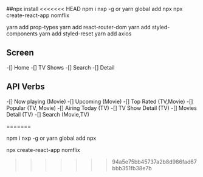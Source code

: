 ##npx install
<<<<<<< HEAD
npm i nxp -g or yarn global add npx
npx create-react-app nomflix

yarn add prop-types
yarn add react-router-dom
yarn add styled-components
yarn add styled-reset
yarn add axios

## Screen
-[] Home
-[] TV Shows
-[] Search
-[] Detail

## API Verbs

-[] Now playing (Movie)
-[] Upcoming (Movie)
-[] Top Rated (TV,Movie)
-[] Popular (TV, Movie)
-[] Airing Today (TV)
-[] TV Show Detail (TV)
-[] Movies Detail (TV)
-[] Search (Movie,TV)

 
=======

npm i nxp -g or yarn global add npx

npx create-react-app nomflix


>>>>>>> 94a5e75bb45737a2b8d986fad67bbb351fb38e7b
